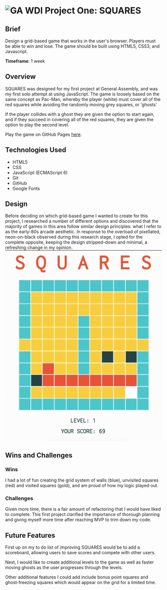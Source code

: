 
#  ![GA](https://camo.githubusercontent.com/6ce15b81c1f06d716d753a61f5db22375fa684da/68747470733a2f2f67612d646173682e73332e616d617a6f6e6177732e636f6d2f70726f64756374696f6e2f6173736574732f6c6f676f2d39663838616536633963333837313639306533333238306663663535376633332e706e67) WDI Project One: SQUARES

## Brief
Design a grid-based game that works in the user's browser. Players must be able to win and lose. The game should be built using HTML5, CSS3, and Javascript.

**Timeframe**: 1 week

## Overview
SQUARES was designed for my first project at General Assembly, and was my first solo attempt at using JavaScript. The game is loosely based on the same concept as Pac-Man, whereby the player (white) must cover all of the red squares while avoiding the randomly moving grey squares, or 'ghosts'

If the player collides with a ghost they are given the option to start again, and if they succeed in covering all of the red squares, they are given the option to play the second level.

Play the game on GitHub Pages [here](https://sophiabarclay.github.io/wdi-project-one/).

## Technologies Used

* HTML5
* CSS
* JavaScript (ECMAScript 6)
* Git
* GitHub
* Google Fonts

## Design
Before deciding on which grid-based game I wanted to create for this project, I researched a number of different options and discovered that the majority of games in this area follow similar design principles: what I refer to as the early-80s arcade aesthetic. In response to the overload of pixellated, neon-on-black observed during this research stage, I opted for the complete opposite, keeping the design stripped-down and minimal, a refreshing change in my opinion.
![levels width="300"](./images/screenshots/Levels.gif)

## Wins and Challenges

### Wins
I had a lot of fun creating the grid system of walls (blue), unvisited squares (red) and visited squares (gold), and am proud of how my logic played out.

### Challenges
Given more time, there is a fair amount of refactoring that I would have liked to complete. This first project clarified the importance of thorough planning and giving myself more time after reaching MVP to trim down my code.

## Future Features
First up on my to do list of improving SQUARES would be to add a scoreboard, allowing users to save scores and compete with other users.

Next, I would like to create additional levels to the game as well as faster moving ghosts as the user progresses through the levels.

Other additional features I could add include bonus point squares and ghost-freezing squares which would appear on the grid for a limited time.
